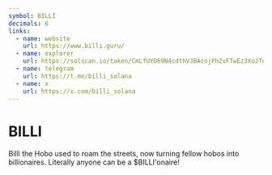 ```yaml
---
symbol: BILLI
decimals: 6
links:
  - name: website
    url: https://www.billi.guru/
  - name: explorer
    url: https://solscan.io/token/CmLfUYD69N4cdthVJBAcojPhZvFTwEz3Xo2TuBzLpump
  - name: telegram
    url: https://t.me/billi_solana
  - name: x
    url: https://x.com/billi_solana
---
```


# BILLI

Billi the Hobo used to roam the streets, now turning fellow hobos into billionaires. Literally anyone can be a $BILLI'onaire!
